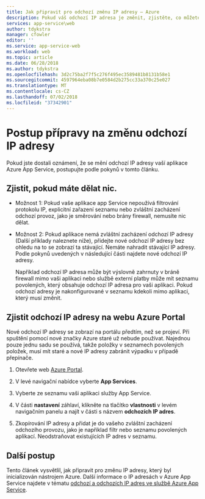 ```yaml
---
title: Jak připravit pro odchozí změnu IP adresy – Azure
description: Pokud váš odchozí IP adresa je změnit, zjistěte, co můžete udělat tak, aby vaše aplikace i nadále fungovat po provedení změny.
services: app-service\web
author: tdykstra
manager: cfowler
editor: ''
ms.service: app-service-web
ms.workload: web
ms.topic: article
ms.date: 06/28/2018
ms.author: tdykstra
ms.openlocfilehash: 3d2c75ba2f7f5c276f495ec3589481b8131b58e1
ms.sourcegitcommit: 4597964eba08b7e0584d2b275cc33a370c25e027
ms.translationtype: MT
ms.contentlocale: cs-CZ
ms.lasthandoff: 07/02/2018
ms.locfileid: "37342901"
---
```

# <a name="how-to-prepare-for-an-outbound-ip-address-change"></a>Postup přípravy na změnu odchozí IP adresy

Pokud jste dostali oznámení, že se mění odchozí IP adresy vaší aplikace Azure App Service, postupujte podle pokynů v tomto článku.

## <a name="determine-if-you-have-to-do-anything"></a>Zjistit, pokud máte dělat nic.

* Možnost 1: Pokud vaše aplikace app Service nepoužívá filtrování protokolu IP, explicitní zařazení seznamu nebo zvláštní zacházení odchozí provoz, jako je směrování nebo brány firewall, nemusíte nic dělat.

* Možnost 2: Pokud aplikace nemá zvláštní zacházení odchozí IP adresy (Další příklady naleznete níže), přidejte nové odchozí IP adresy bez ohledu na to se zobrazí ta stávající. Nemáte nahradit stávající IP adresy. Podle pokynů uvedených v následující části najdete nové odchozí IP adresy.

  Například odchozí IP adresa může být výslovně zahrnuty v bráně firewall mimo vaši aplikaci nebo službě externí platby může mít seznamu povolených, který obsahuje odchozí IP adresa pro vaši aplikaci. Pokud odchozí adresy je nakonfigurované v seznamu kdekoli mimo aplikaci, který musí změnit.

## <a name="find-the-outbound-ip-addresses-in-the-azure-portal"></a>Zjistit odchozí IP adresy na webu Azure Portal

Nové odchozí IP adresy se zobrazí na portálu předtím, než se projeví. Při spuštění pomocí nové značky Azure staré už nebude používat. Najednou pouze jednu sadu se používá, takže položky v seznamech povolených položek, musí mít staré a nové IP adresy zabránit výpadku v případě přepínače. 

1.  Otevřete web [Azure Portal](https://portal.azure.com).

2.  V levé navigační nabídce vyberte **App Services**.

3.  Vyberte ze seznamu vaši aplikaci služby App Service.

4.  V části **nastavení** záhlaví, klikněte na tlačítko **vlastnosti** v levém navigačním panelu a najít v části s názvem **odchozích IP adres**.

5. Zkopírování IP adresy a přidat je do vašeho zvláštní zacházení odchozího provozu, jako je například filtr nebo seznamu povolených aplikací. Neodstraňovat existujících IP adres v seznamu.

## <a name="next-steps"></a>Další postup

Tento článek vysvětlil, jak připravit pro změnu IP adresy, který byl inicializován nástrojem Azure. Další informace o IP adresách v Azure App Service najdete v tématu [odchozí a odchozích IP adres ve službě Azure App Service](app-service-ip-addresses.md).
